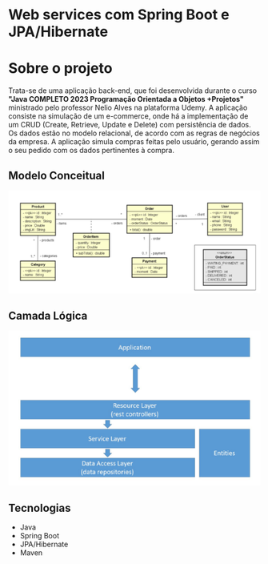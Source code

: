 # Web services com Spring Boot e JPA/Hibernate

# Sobre o projeto

Trata-se de uma aplicação back-end, que foi desenvolvida durante o curso **"Java COMPLETO 2023 Programação Orientada a Objetos +Projetos"** ministrado pelo professor
Nelio Alves na plataforma Udemy. A aplicação consiste na simulação de um e-commerce, onde há a implementação de um CRUD (Create, Retrieve, Update e Delete) com 
persistência de dados. Os dados estão no modelo relacional, de acordo com as regras de negócios da empresa. A aplicação simula compras feitas pelo usuário, gerando
assim o seu pedido com os dados pertinentes à compra.

## Modelo Conceitual
![pic 1](https://github.com/filipesag/workshop-springboot3-jpa/blob/main/assets/domain%20model.png)

## Camada Lógica
![pic 2](https://github.com/filipesag/workshop-springboot3-jpa/blob/main/assets/logical%20layers.png)

## Tecnologias 
- Java
- Spring Boot
- JPA/Hibernate
- Maven
